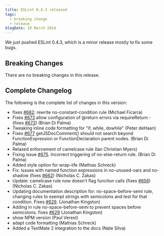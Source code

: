 ```yaml
---
title: ESLint 0.4.3 released
tags:
  - breaking change
  - release
blogDate: 18 March 2014
---
```


We just pushed ESLint 0.4.3, which is a minor release mostly to fix some bugs.

## Breaking Changes

There are no breaking changes in this release.

## Complete Changelog

The following is the complete list of changes in this version:

* fixes [#682](https://github.com/eslint/eslint/issues/682): rewrite no-constant-condition rule (Michael Ficarra)
* Fixes [#673](https://github.com/eslint/eslint/issues/673) allow configuration of @return errors via requireReturn - (fixes [#673](https://github.com/eslint/eslint/issues/673)) (Brian Di Palma)
* Tweaking inline code formatting for "if, while, dowhile" (Peter deHaan)
* Fixes [#677](https://github.com/eslint/eslint/issues/677) getJSDocComment() should not search beyond FunctionExpression or FunctionDeclaration parent nodes. (Brian Di Palma)
* Relaxed enforcement of camelcase rule (Ian Christian Myers)
* Fixing issue [#675](https://github.com/eslint/eslint/issues/675). Incorrect triggering of no-else-return rule. (Brian Di Palma)
* Added style option for wrap-iife (Mathias Schreck)
* Fix: Issues with named function expressions in no-unused-vars and no-shadow (fixes [#662](https://github.com/eslint/eslint/issues/662)) (Nicholas C. Zakas)
* Update: camelcase rule now doesn't flag function calls (fixes [#656](https://github.com/eslint/eslint/issues/656)) (Nicholas C. Zakas)
* Updating documentation description for: no-space-before-semi rule, changing rules to exempt strings with semicolons and test for that condition. Fixes [#629](https://github.com/eslint/eslint/issues/629). (Jonathan Kingston)
* Adding in rule no-space-before-semi to prevent spaces before semicolons. fixes [#629](https://github.com/eslint/eslint/issues/629) (Jonathan Kingston)
* show NPM version (Paul Verest)
* adapt code formatting (Mathias Schreck)
* Added a TextMate 2 integration to the docs (Nate Silva)
